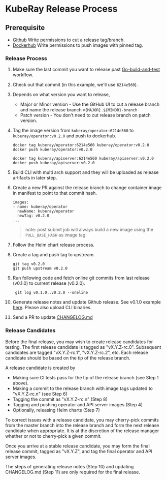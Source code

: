 # KubeRay Release Process

## Prerequisite

- [Github](https://github.com/ray-project/kuberay) Write permissions to cut a release tag/branch.
- [Dockerhub](https://hub.docker.com/u/kuberay) Write permissions to push images with pinned tag.

### Release Process

1. Make sure the last commit you want to release past [Go-build-and-test](https://github.com/ray-project/kuberay/actions/workflows/test-job.yaml) workflow.

2. Check out that commit (in this example, we'll use `6214e560`).

3. Depends on what version you want to release,
    - Major or Minor version - Use the GitHub UI to cut a release branch and name the release branch `v{MAJOR}.${MINOR}-branch`
    - Patch version - You don't need to cut release branch on patch version.

4. Tag the image version from `kuberay/operator:6214e560` to `kuberay/operator:v0.2.0` and push to dockerhub.

    ```
    docker tag kuberay/operator:6214e560 kuberay/operator:v0.2.0
    docker push kuberay/operator:v0.2.0

    docker tag kuberay/apiserver:6214e560 kuberay/apiserver:v0.2.0
    docker push kuberay/apiserver:v0.2.0
    ```

5. Build CLI with multi arch support and they will be uploaded as release artifacts in later step.

6. Create a new PR against the release branch to change container image in manifest to point to that commit hash.

    ```
    images:
    - name: kuberay/operator
      newName: kuberay/operator
      newTag: v0.2.0
    ...
    ``` 

    > note: post submit job will always build a new image using the `PULL_BASE_HASH` as image tag.

7. Follow the Helm chart release process.

8. Create a tag and push tag to upstream.

    ```
    git tag v0.2.0
    git push upstream v0.2.0
    ```

9. Run following code and fetch online git commits from last release (v0.1.0) to current release (v0.2.0).

    ```
     git log v0.1.0..v0.2.0 --oneline
    ```

10. Generate release notes and update Github release. See v0.1.0 example [here](https://github.com/ray-project/kuberay/releases/tag/v0.1.0). Please also upload CLI binaries.

11. Send a PR to update [CHANGELOG.md](../../CHANGELOG.md)

### Release Candidates

Before the final release, you may wish to create release candidates for testing.
The first release candidate is tagged as "vX.Y.Z-rc.0". Subsequent candidates are tagged
"vX.Y.Z-rc.1", "vX.Y.Z-rc.2", etc. Each release candidate should be based on the tip of the release branch.

A release candidate is created by
- Making sure CI tests pass for the tip of the release branch (see Step 1 above).
- Making a commit to the release branch with image tags updated to "vX.Y.Z-rc.n" (see Step 6)
- Tagging the commit as "vX.Y.Z-rc.n" (Step 8)
- Tagging and pushing operator and API server images (Step 4)
- Optionally, releasing Helm charts (Step 7)

To correct issues with a release candidate, you may cherry-pick commits from the master branch
into the release branch and form the next release candidate when appropriate.
It is at the discretion of the release manager whether or not to cherry-pick a given commit.

Once you arrive at a stable release candidate, you may form the final release commit, tagged as
"vX.Y.Z", and tag the final operator and API server images.

The steps of generating release notes (Step 10) and updating CHANGELOG.md (Step 11) are only required for the final release.
